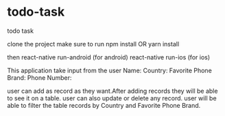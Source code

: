 # todo-task
todo task

clone the project
make sure to run 
npm install OR yarn install

then react-native run-android (for android)
     react-native run-ios (for ios)
     
 This application take input from the user 
 Name:
 Country:
 Favorite Phone Brand:
 Phone Number:
 
 user can add as record as they want.After adding records they will be able to see it on a table.
 user can also update or delete any record.
 user will be able to  filter the table records by Country and Favorite Phone Brand.

